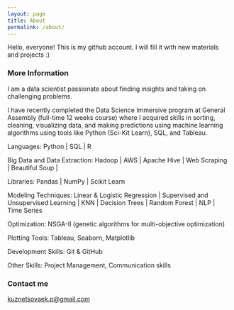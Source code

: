 ```yaml
---
layout: page
title: About
permalink: /about/
---
```


Hello, everyone! This is my github account. I will fill it with new materials and projects :)

### More Information

I am a data scientist passionate about finding insights and taking on challenging problems.

I have recently completed the Data Science Immersive program at General Assembly (full-time 12 weeks course)  where I acquired skills in sorting, cleaning, visualizing data, and making predictions using machine learning algorithms using tools like Python (Sci-Kit Learn), SQL, and Tableau. 


Languages: Python | SQL | R

Big Data and Data Extraction: Hadoop | AWS | Apache Hive | Web Scraping | Beautiful Soup |

Libraries: Pandas | NumPy | Scikit Learn 

Modeling Techniques: Linear & Logistic Regression | Supervised and Unsupervised Learning | KNN | Decision Trees | Random Forest | NLP | Time Series

Optimization: NSGA-II (genetic algorithms for multi-objective optimization)

Plotting Tools: Tableau, Seaborn, Matplotlib

Development Skills: Git & GitHub

Other Skills: Project Management, Communication skills 

### Contact me

[kuznetsovaek.p@gmail.com](mailto:kuznetsovaek.p@gmail.com)
